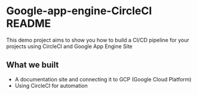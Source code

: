 # Google-app-engine-CircleCI README

This demo project aims to show you how to build a CI/CD pipeline for your projects using CircleCI and Google App Engine Site  

## What we built
* A documentation site and connecting it to GCP (Google Cloud Platform)
* Using CircleCI for automation
